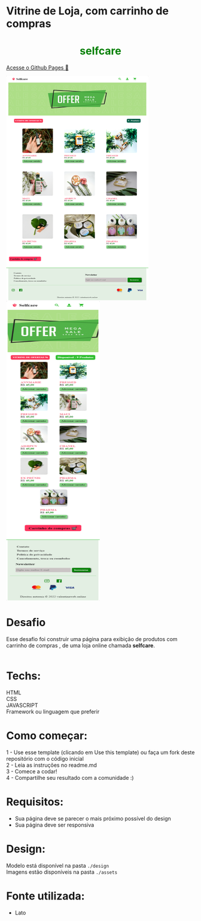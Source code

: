 # Vitrine de Loja, com carrinho de compras


<h1 align="center" style="color:green">
selfcare</h1>

<a href="https://luvalentinaa.github.io/selfcare/">Acesse o Github Pages 🔗</a>
 
   <img src="design/desktop.png" width="380" height="600">
   
   <img src="design/mobile.png" width="250" height="800">

  



# Desafio
Esse  desafio foi construir uma página para exibição de produtos com carrinho de compras , de uma loja online chamada <strong>selfcare</strong>. <br><br>

# Techs: 
HTML<br>
CSS<br>
JAVASCRIPT<br>
Framework ou linguagem que preferir

# Como começar:
1 - Use esse template (clicando em Use this template) ou faça um fork deste repositório com o código inicial<br>
2 - Leia as instruções no readme.md<br>
3 - Comece a codar!<br>
4 - Compartilhe seu resultado com a comunidade :)<br>

# Requisitos:
- Sua página deve se parecer o mais próximo possível do design<br>
- Sua página deve ser responsiva<br>


# Design:
Modelo está disponível na pasta `./design`<br>
Imagens estão disponíveis na pasta `./assets`<br>

# Fonte utilizada:
- Lato



